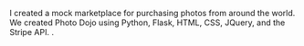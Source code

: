 

I created  a mock marketplace for purchasing photos from around the world. We created Photo Dojo using Python, Flask, HTML, CSS, JQuery, and the Stripe API.
<tt></tt>.
